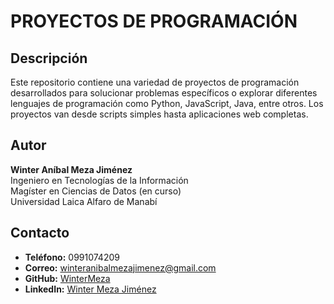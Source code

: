 # PROYECTOS DE PROGRAMACIÓN

## Descripción
Este repositorio contiene una variedad de proyectos de programación desarrollados para solucionar problemas específicos o explorar diferentes lenguajes de programación como Python, JavaScript, Java, entre otros. Los proyectos van desde scripts simples hasta aplicaciones web completas.

## Autor
**Winter Aníbal Meza Jiménez**  
Ingeniero en Tecnologías de la Información  
Magíster en Ciencias de Datos (en curso)  
Universidad Laica Alfaro de Manabí

## Contacto
- **Teléfono:** 0991074209
- **Correo:** winteranibalmezajimenez@gmail.com
- **GitHub:** [WinterMeza](https://github.com/WinterMeza)
- **LinkedIn:** [Winter Meza Jiménez](https://www.linkedin.com/in/winter-meza-jiménez-aa62a2156)
